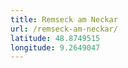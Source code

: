 ```yaml
---
title: Remseck am Neckar
url: /remseck-am-neckar/
latitude: 48.8749515
longitude: 9.2649047
---
```

